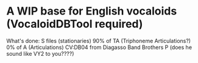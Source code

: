 # A WIP base for English vocaloids (VocaloidDBTool required)
What's done:
S files (stationaries)
90% of TA (Triphoneme Articulations?)
0% of A (Articulations)
CV:DB04 from Diagasso Band Brothers P (does he sound like VY2 to you????)
